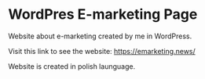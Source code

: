 # WordPres E-marketing Page
Website about e-marketing created by me in WordPress.

Visit this link to see the website: 
https://emarketing.news/

Website is created in polish launguage.
